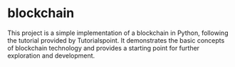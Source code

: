 # blockchain
This project is a simple implementation of a blockchain in Python, following the tutorial provided by Tutorialspoint. It demonstrates the basic concepts of blockchain technology and provides a starting point for further exploration and development.

